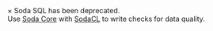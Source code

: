 <div class="alert">
  <span class="closebtn" onclick="this.parentElement.style.display='none';">&times;</span>
  Soda SQL has been deprecated. <br />Use <a href="https://docs.soda.io/soda-core/overview-main.html">Soda Core</a> with <a href="https://docs.soda.io/soda-cl/soda-cl-overview.html">SodaCL</a> to write checks for data quality. 
</div>
